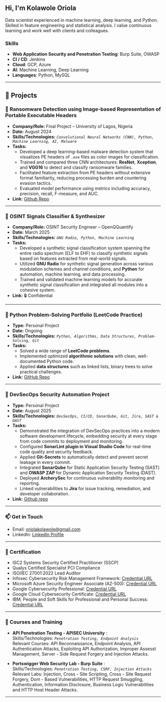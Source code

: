 ## Hi, I'm Kolawole Oriola

Data scientist experienced in machine learning, deep learning, and Python. Skilled in feature engineering and statistical analysis. I value continuous learning and work well with clients and colleagues.

### Skills
- **Web Application Security and Penetration Testing**: Burp Suite, OWASP
- **CI / CD**: Jenkins
- **Cloud**: GCP, Azure
- **AI**: Machine Learning, Deep Learning
- **Languages**: Python, MySQL

---

## 📂 Projects  

### 🔹 Ransomware Detection using Image-based Representation of Portable Executable Headers  
- **Company/Role:** Final Project – University of Lagos, Nigeria  
- **Date:** August 2024  
- **Skills/Technologies:** *`Convolutional Neural Networks (CNN), Python, Machine Learning, AI, Malware`*
- **Tasks:**  
  - Developed a deep learning–based malware detection system that visualizes PE headers of `.exe` files as color images for classification.  
  - Trained and compared three CNN architectures: **ResNet**, **Xception**, and **VGG16** to detect and classify ransomware families.  
  - Facilitated feature extraction from PE headers without extensive format familiarity, reducing processing burden and countering evasion tactics.  
  - Evaluated model performance using metrics including accuracy, precision, recall, F-measure, and AUC.  
- **Link:** [Github Repo](https://github.com/oriolakolawole/Ransomware-and-Goodware-PE-Header-Dataset.git)

---

### 🔹 OSINT Signals Classifier & Synthesizer  
- **Company/Role:** OSINT Security Engineer – OpenQQuantify  
- **Date:** March 2025  
- **Skills/Technologies:** *`GNU Radio, Python, Machine Learning`*
- **Tasks:**  
  - Developed a synthetic signal classification system spanning the entire radio spectrum (ELF to EHF) to classify synthetic signals based on features extracted from real-world signals.  
  - Utilized **GNU Radio** for synthetic signal generation across various modulation schemes and channel conditions, and **Python** for automation, machine learning, and data processing.  
  - Trained and validated machine learning models for accurate synthetic signal classification and integrated all modules into a cohesive system.  
- **Link:** 🔒 Confidential   

---
### 🔹 Python Problem-Solving Portfolio (LeetCode Practice)  
- **Type:** Personal Project  
- **Date:** Ongoing  
- **Skills/Technologies:** *`Python, Algorithms, Data Structures, Problem-Solving, Git`*
- **Tasks:**  
  - Solved a wide range of **LeetCode problems**.  
  - Implemented optimized **algorithmic solutions** with clean, well-documented Python code.  
  - Applied **data structures** such as linked lists, binary trees to solve practical challenges.   
- **Link:** [GitHub Repo](https://github.com/oriolakolawole/leetcode-solutions.git)  

---

### 🔹 DevSecOps Security Automation Project  
- **Type:** Personal Project  
- **Date:** August 2025  
- **Skills/Technologies:** *`DevSecOps, CI/CD, SonarQube, Git, Jira, SAST & DAST`*
- **Tasks:**  
  - Demonstrated the integration of DevSecOps practices into a modern software development lifecycle, embedding security at every stage from code commits to deployment and monitoring.  
  - Configured **SonarLint plugin in Visual Studio Code** for real-time code quality and security feedback.  
  - Applied **Git-Secrets** to automatically detect and prevent secret leakage in every commit.  
  - Integrated **SonarQube** for Static Application Security Testing (SAST) and **OWASP ZAP** for Dynamic Application Security Testing (DAST).  
  - Deployed **ArcherySec** for continuous vulnerability monitoring and reporting.  
  - Linked vulnerabilities to **Jira** for issue tracking, remediation, and developer collaboration.  
- **Link:** [Github repo](https://github.com/oriolakolawole/IntegratingDevSecOps.git)  

---



### 📫 Get in Touch
- Email: oriolakolawole@gmail.com
- LinkedIn: [LinkedIn Profile](https://www.linkedin.com/in/oriolakolawole/)
---
### 📝 Certification
- ISC2 Systems Security Certified Practitioner (SSCP)
- Qualys Certified Specialist PCI Compliance
- ISO/IEC 27001:2022 Lead Auditor
- Infosec Cybersecurity Risk Management Framework: [Credential URL](https://www.coursera.org/account/accomplishments/specialization/certificate/BGJ32MW36YXC)
- Microsoft Azure Security Engineer Associate (AZ-500): [Credential URL](https://www.coursera.org/account/accomplishments/professional-cert/FQITPHHI3G0C)
- Google Cybersecurity Professional: [Credential URL](https://www.credly.com/badges/9447a7fe-7f72-4a6c-9071-37baffeb12f2/public_url)
- Google Cloud Cybersecurity Certificate: [Credential URL](https://www.credly.com/badges/673f6597-a4d1-4729-b193-d06214a523b1/linked_in_profile)
- IBM; People and Soft Skills for Professional and Personal Success: [Credential URL](https://coursera.org/share/68513c30a295bf54e60ca3dc519d87dd)

---

### 📝 Courses and Training
- **API Penetration Testing - APISEC University** :   
  Skills/Technologies: *`Penetration Testing, Endpoint Analysis`*  
  Relevant Courses: API Reconnaissance, Endpoint Analysis, API Authentication Attacks, Exploiting API Authorization, Improper Assesst Management, Server - Side Request Forgery and Injection Attacks.   

- **Portswigger Web Security Lab - Burp Suite** :    
   Skills/Technologies: *`Penetration Testing, CSRF, Injection Attacks`*   
   Relevant Labs: Injection, Cross - Site Scripting, Cross - Site Request Forgery, Dom - Based Vulnerabilities, HTTP Request Smuggling, Authentication, Information Disclosure, Business Logic Vulnerabilities and HTTP Host Header Attacks.

---
